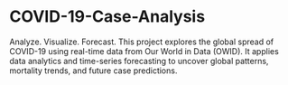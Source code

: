 # COVID-19-Case-Analysis
Analyze. Visualize. Forecast.  This project explores the global spread of COVID-19 using real-time data from Our World in Data (OWID). It applies data analytics and time-series forecasting to uncover global patterns, mortality trends, and future case predictions.

